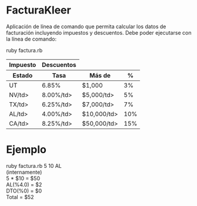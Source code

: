 # FacturaKleer

Aplicación de línea de comando que permita calcular los datos de facturación incluyendo impuestos y descuentos.
Debe poder ejecutarse con la línea de comando:

ruby factura.rb <cantidad> <precio unitario> <estado>

<table borde="1">
  <thead>
    <tr>
      <th cellspacing="2">Impuesto</th>
      <th cellspacing="2">Descuentos</th>
    </tr>
    <tr>
      <th>Estado</th>
      <th>Tasa</th>
      <th>Más de</th>
      <th> %</th>
    </tr>
  </thead>
  <tbody>
    <tr>
      <td>UT</td>
      <td>6.85%</td>
      <td>$1,000</td>
      <td>3%</td>
    </tr>
    <tr>
      <td>NV/td>
      <td>8.00%/td>
      <td>$5,000/td>
      <td>5%</td>
    </tr>
    <tr>
      <td>TX/td>
      <td>6.25%/td>
      <td>$7,000/td>
      <td>7%</td>
    </tr>
    <tr>
      <td>AL/td>
      <td>4.00%/td>
      <td>$10,000/td>
      <td>10%</td>
    </tr>
    <tr>
      <td>CA/td>
      <td>8.25%/td>
      <td>$50,000/td>
      <td>15%</td>
    </tr>
  </tbody>    
</table>

# Ejemplo
ruby factura.rb 5 10 AL<br>
(internamente)<br>
5 * $10 = $50<br>
AL(%4.0) = $2<br>
DTO(%0) = $0<br>
Total = $52
